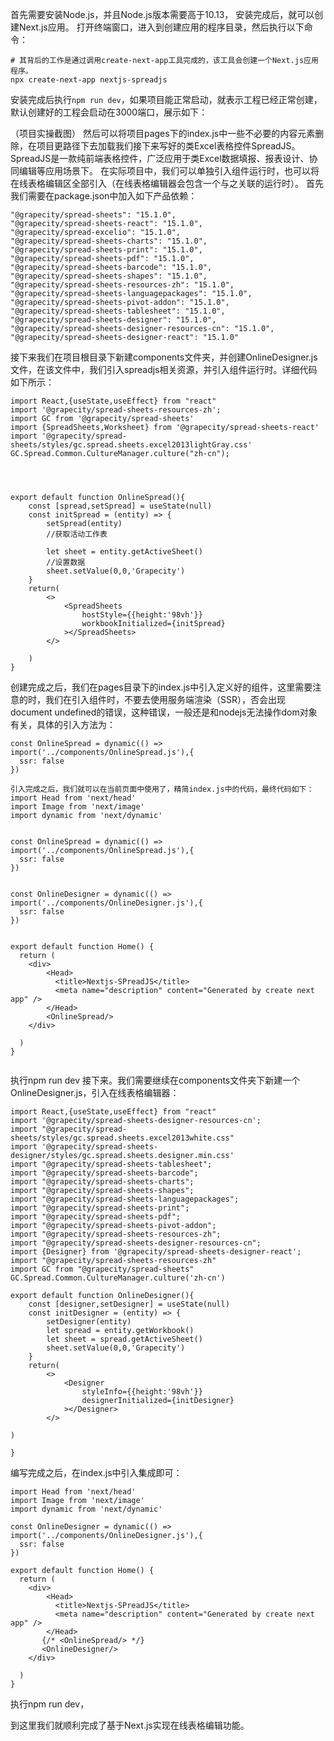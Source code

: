 首先需要安装Node.js，并且Node.js版本需要高于10.13，
安装完成后，就可以创建Next.js应用。
打开终端窗口，进入到创建应用的程序目录，然后执行以下命令：
```
# 其背后的工作是通过调用create-next-app工具完成的，该工具会创建一个Next.js应用程序。
npx create-next-app nextjs-spreadjs
```
安装完成后执行```npm run dev```，如果项目能正常启动，就表示工程已经正常创建，默认创建好的工程会启动在3000端口，展示如下：

 
（项目实操截图）
然后可以将项目pages下的index.js中一些不必要的内容元素删除，在项目更路径下去加载我们接下来写好的类Excel表格控件SpreadJS。
SpreadJS是一款纯前端表格控件，广泛应用于类Excel数据填报、报表设计、协同编辑等应用场景下。
在实际项目中，我们可以单独引入组件运行时，也可以将在线表格编辑区全部引入（在线表格编辑器会包含一个与之关联的运行时）。
首先我们需要在package.json中加入如下产品依赖：
```
"@grapecity/spread-sheets": "15.1.0",
"@grapecity/spread-sheets-react": "15.1.0",
"@grapecity/spread-excelio": "15.1.0",
"@grapecity/spread-sheets-charts": "15.1.0",
"@grapecity/spread-sheets-print": "15.1.0",
"@grapecity/spread-sheets-pdf": "15.1.0",
"@grapecity/spread-sheets-barcode": "15.1.0",
"@grapecity/spread-sheets-shapes": "15.1.0",
"@grapecity/spread-sheets-resources-zh": "15.1.0",
"@grapecity/spread-sheets-languagepackages": "15.1.0",
"@grapecity/spread-sheets-pivot-addon": "15.1.0",
"@grapecity/spread-sheets-tablesheet": "15.1.0",
"@grapecity/spread-sheets-designer": "15.1.0",
"@grapecity/spread-sheets-designer-resources-cn": "15.1.0",
"@grapecity/spread-sheets-designer-react": "15.1.0"
```
接下来我们在项目根目录下新建components文件夹，并创建OnlineDesigner.js文件，在该文件中，我们引入spreadjs相关资源，并引入组件运行时。详细代码如下所示：
```
import React,{useState,useEffect} from "react"
import '@grapecity/spread-sheets-resources-zh';
import GC from '@grapecity/spread-sheets'
import {SpreadSheets,Worksheet} from '@grapecity/spread-sheets-react'
import '@grapecity/spread-sheets/styles/gc.spread.sheets.excel2013lightGray.css'
GC.Spread.Common.CultureManager.culture("zh-cn");




export default function OnlineSpread(){
    const [spread,setSpread] = useState(null)
    const initSpread = (entity) => {
        setSpread(entity)
        //获取活动工作表

        let sheet = entity.getActiveSheet()
        //设置数据
        sheet.setValue(0,0,'Grapecity')
    }
    return(
        <>
            <SpreadSheets
                hostStyle={{height:'98vh'}}
                workbookInitialized={initSpread}
            ></SpreadSheets>
        </>
       
    )
}
```
创建完成之后，我们在pages目录下的index.js中引入定义好的组件，这里需要注意的时，我们在引入组件时，不要去使用服务端渲染（SSR），否会出现document undefined的错误，这种错误，一般还是和nodejs无法操作dom对象有关，具体的引入方法为：
```
const OnlineSpread = dynamic(() => import('../components/OnlineSpread.js'),{
  ssr: false
})

引入完成之后，我们就可以在当前页面中使用了，精简index.js中的代码，最终代码如下：
import Head from 'next/head'
import Image from 'next/image'
import dynamic from 'next/dynamic'


const OnlineSpread = dynamic(() => import('../components/OnlineSpread.js'),{
  ssr: false
})


const OnlineDesigner = dynamic(() => import('../components/OnlineDesigner.js'),{
  ssr: false
})


export default function Home() {
  return (
    <div>
        <Head>
          <title>Nextjs-SPreadJS</title>
          <meta name="description" content="Generated by create next app" />
        </Head>
        <OnlineSpread/>
    </div>
     
  )
}


```
执行npm run dev
接下来。我们需要继续在components文件夹下新建一个OnlineDesigner.js，引入在线表格编辑器：
```
import React,{useState,useEffect} from "react"
import '@grapecity/spread-sheets-designer-resources-cn';
import "@grapecity/spread-sheets/styles/gc.spread.sheets.excel2013white.css"
import '@grapecity/spread-sheets-designer/styles/gc.spread.sheets.designer.min.css'
import "@grapecity/spread-sheets-tablesheet";
import "@grapecity/spread-sheets-barcode";
import "@grapecity/spread-sheets-charts";
import "@grapecity/spread-sheets-shapes";
import "@grapecity/spread-sheets-languagepackages";
import "@grapecity/spread-sheets-print";
import "@grapecity/spread-sheets-pdf";
import "@grapecity/spread-sheets-pivot-addon";
import "@grapecity/spread-sheets-resources-zh";
import "@grapecity/spread-sheets-designer-resources-cn";
import {Designer} from '@grapecity/spread-sheets-designer-react';
import "@grapecity/spread-sheets-resources-zh"
import GC from "@grapecity/spread-sheets"
GC.Spread.Common.CultureManager.culture('zh-cn')

export default function OnlineDesigner(){
    const [designer,setDesigner] = useState(null)
    const initDesigner = (entity) => {
        setDesigner(entity)
        let spread = entity.getWorkbook()
        let sheet = spread.getActiveSheet()
        sheet.setValue(0,0,'Grapecity')
    }
    return(
        <>
            <Designer
                styleInfo={{height:'98vh'}}
                designerInitialized={initDesigner}
            ></Designer>
        </>
       
)

}
```
编写完成之后，在index.js中引入集成即可：
```
import Head from 'next/head'
import Image from 'next/image'
import dynamic from 'next/dynamic'

const OnlineDesigner = dynamic(() => import('../components/OnlineDesigner.js'),{
  ssr: false
})

export default function Home() {
  return (
    <div>
        <Head>
          <title>Nextjs-SPreadJS</title>
          <meta name="description" content="Generated by create next app" />
        </Head>
       {/* <OnlineSpread/> */}
       <OnlineDesigner/>
    </div>
     
  )
}
```
执行npm run dev，

到这里我们就顺利完成了基于Next.js实现在线表格编辑功能。

